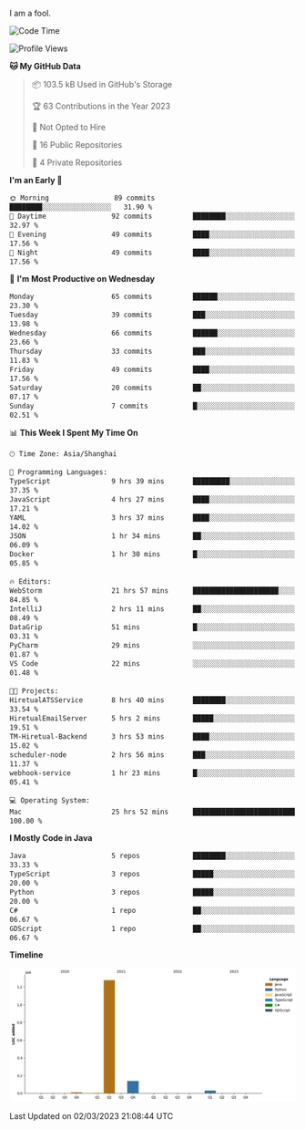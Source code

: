 I am a fool.

<!--START_SECTION:waka-->
![Code Time](http://img.shields.io/badge/Code%20Time-138%20hrs%2042%20mins-blue)

![Profile Views](http://img.shields.io/badge/Profile%20Views-61-blue)

**🐱 My GitHub Data** 

> 📦 103.5 kB Used in GitHub's Storage 
 > 
> 🏆 63 Contributions in the Year 2023
 > 
> 🚫 Not Opted to Hire
 > 
> 📜 16 Public Repositories 
 > 
> 🔑 4 Private Repositories 
 > 
**I'm an Early 🐤** 

```text
🌞 Morning                89 commits          ████████░░░░░░░░░░░░░░░░░   31.90 % 
🌆 Daytime                92 commits          ████████░░░░░░░░░░░░░░░░░   32.97 % 
🌃 Evening                49 commits          ████░░░░░░░░░░░░░░░░░░░░░   17.56 % 
🌙 Night                  49 commits          ████░░░░░░░░░░░░░░░░░░░░░   17.56 % 
```
📅 **I'm Most Productive on Wednesday** 

```text
Monday                   65 commits          ██████░░░░░░░░░░░░░░░░░░░   23.30 % 
Tuesday                  39 commits          ███░░░░░░░░░░░░░░░░░░░░░░   13.98 % 
Wednesday                66 commits          ██████░░░░░░░░░░░░░░░░░░░   23.66 % 
Thursday                 33 commits          ███░░░░░░░░░░░░░░░░░░░░░░   11.83 % 
Friday                   49 commits          ████░░░░░░░░░░░░░░░░░░░░░   17.56 % 
Saturday                 20 commits          ██░░░░░░░░░░░░░░░░░░░░░░░   07.17 % 
Sunday                   7 commits           █░░░░░░░░░░░░░░░░░░░░░░░░   02.51 % 
```


📊 **This Week I Spent My Time On** 

```text
🕑︎ Time Zone: Asia/Shanghai

💬 Programming Languages: 
TypeScript               9 hrs 39 mins       █████████░░░░░░░░░░░░░░░░   37.35 % 
JavaScript               4 hrs 27 mins       ████░░░░░░░░░░░░░░░░░░░░░   17.21 % 
YAML                     3 hrs 37 mins       ████░░░░░░░░░░░░░░░░░░░░░   14.02 % 
JSON                     1 hr 34 mins        ██░░░░░░░░░░░░░░░░░░░░░░░   06.09 % 
Docker                   1 hr 30 mins        █░░░░░░░░░░░░░░░░░░░░░░░░   05.85 % 

🔥 Editors: 
WebStorm                 21 hrs 57 mins      █████████████████████░░░░   84.85 % 
IntelliJ                 2 hrs 11 mins       ██░░░░░░░░░░░░░░░░░░░░░░░   08.49 % 
DataGrip                 51 mins             █░░░░░░░░░░░░░░░░░░░░░░░░   03.31 % 
PyCharm                  29 mins             ░░░░░░░░░░░░░░░░░░░░░░░░░   01.87 % 
VS Code                  22 mins             ░░░░░░░░░░░░░░░░░░░░░░░░░   01.48 % 

🐱‍💻 Projects: 
HiretualATSService       8 hrs 40 mins       ████████░░░░░░░░░░░░░░░░░   33.54 % 
HiretualEmailServer      5 hrs 2 mins        █████░░░░░░░░░░░░░░░░░░░░   19.51 % 
TM-Hiretual-Backend      3 hrs 53 mins       ████░░░░░░░░░░░░░░░░░░░░░   15.02 % 
scheduler-node           2 hrs 56 mins       ███░░░░░░░░░░░░░░░░░░░░░░   11.37 % 
webhook-service          1 hr 23 mins        █░░░░░░░░░░░░░░░░░░░░░░░░   05.41 % 

💻 Operating System: 
Mac                      25 hrs 52 mins      █████████████████████████   100.00 % 
```

**I Mostly Code in Java** 

```text
Java                     5 repos             ████████░░░░░░░░░░░░░░░░░   33.33 % 
TypeScript               3 repos             █████░░░░░░░░░░░░░░░░░░░░   20.00 % 
Python                   3 repos             █████░░░░░░░░░░░░░░░░░░░░   20.00 % 
C#                       1 repo              ██░░░░░░░░░░░░░░░░░░░░░░░   06.67 % 
GDScript                 1 repo              ██░░░░░░░░░░░░░░░░░░░░░░░   06.67 % 
```



**Timeline**

![Lines of Code chart](https://raw.githubusercontent.com/VeejaLiu/VeejaLiu/master/assets/bar_graph.png)


 Last Updated on 02/03/2023 21:08:44 UTC
<!--END_SECTION:waka-->
